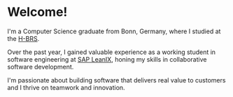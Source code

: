 # Welcome!

I'm a Computer Science graduate from Bonn, Germany, where I studied at the [H-BRS](https://www.h-brs.de/de).

Over the past year, I gained valuable experience as a working student in software engineering at [SAP LeanIX](https://www.leanix.net/de/), honing my skills in collaborative software development.

I'm passionate about building software that delivers real value to customers and I thrive on teamwork and innovation.
